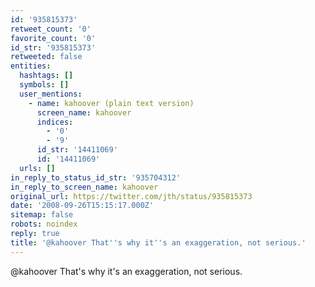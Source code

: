 ```yaml
---
id: '935815373'
retweet_count: '0'
favorite_count: '0'
id_str: '935815373'
retweeted: false
entities:
  hashtags: []
  symbols: []
  user_mentions:
    - name: kahoover (plain text version)
      screen_name: kahoover
      indices:
        - '0'
        - '9'
      id_str: '14411069'
      id: '14411069'
  urls: []
in_reply_to_status_id_str: '935704312'
in_reply_to_screen_name: kahoover
original_url: https://twitter.com/jth/status/935815373
date: '2008-09-26T15:15:17.000Z'
sitemap: false
robots: noindex
reply: true
title: '@kahoover That''s why it''s an exaggeration, not serious.'
---
```


@kahoover That's why it's an exaggeration, not serious.